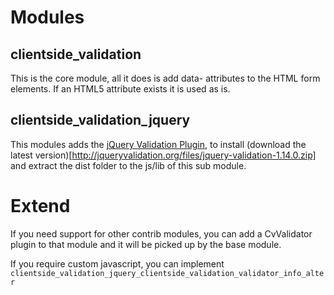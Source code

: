 # Modules

## clientside_validation

This is the core module, all it does is add data- attributes to the HTML
form elements. If an HTML5 attribute exists it is used as is.

## clientside_validation_jquery

This modules adds the [jQuery Validation Plugin](http://jqueryvalidation.org/),
to install (download the latest version)[http://jqueryvalidation.org/files/jquery-validation-1.14.0.zip]
and extract the dist folder to the js/lib of this sub module.

# Extend

If you need support for other contrib modules, you can add a CvValidator plugin
to that module and it will be picked up by the base module.

If you require custom javascript, you can implement ```clientside_validation_jquery_clientside_validation_validator_info_alter```

